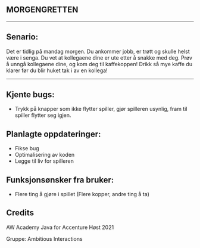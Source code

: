 **MORGENGRETTEN**
-
_________________
**Senario:**
-

Det er tidlig på mandag morgen. Du ankommer jobb, er trøtt og skulle helst være i senga.
Du vet at kollegaene dine er ute etter å snakke med deg.
Prøv å unngå kollegaene dine, og kom deg til kaffekoppen! Drikk så mye kaffe du klarer før du blir huket tak i av en kollega!

___________________

**Kjente bugs:**
- 
- Trykk på knapper som ikke flytter spiller, gjør spilleren usynlig, fram til spiller flytter seg igjen.


**Planlagte oppdateringer:**
-
- Fikse bug
- Optimalisering av koden
- Legge til liv for spilleren

**Funksjonsønsker fra bruker:**
-
- Flere ting å gjøre i spillet (Flere kopper, andre ting å ta)

**Credits**
-
AW Academy Java for Accenture Høst 2021

Gruppe: Ambitious Interactions